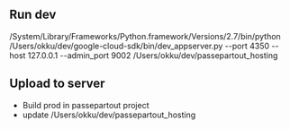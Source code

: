 Run dev
----
/System/Library/Frameworks/Python.framework/Versions/2.7/bin/python /Users/okku/dev/google-cloud-sdk/bin/dev_appserver.py --port 4350 --host 127.0.0.1 --admin_port 9002 /Users/okku/dev/passepartout_hosting

Upload to server
---
- Build prod in passepartout project
- update /Users/okku/dev/passepartout_hosting